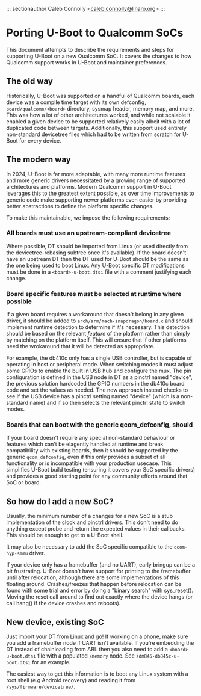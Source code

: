 ::: sectionauthor
Caleb Connolly \<<caleb.connolly@linaro.org>\>
:::

# Porting U-Boot to Qualcomm SoCs

This document attempts to describe the requirements and steps for supporting
U-Boot on a new Qualcomm SoC. It covers the changes to how Qualcomm support
works in U-Boot and maintainer preferences.

## The old way

Historically, U-Boot was supported on a handful of Qualcomm boards, each device
was a compile time target with its own defconfig, `board/qualcomm/<board>`
directory, sysmap header, memory map, and more. This was how a lot of other
architectures worked, and while not scalable it enabled a given device to be
supported relatively easily albeit with a lot of duplicated code between
targets. Additionally, this support used entirely non-standard devicetree files
which had to be written from scratch for U-Boot for every device.

## The modern way

In 2024, U-Boot is far more adaptable, with many more runtime features and more
generic drivers necessitated by a growing range of supported architectures and
platforms. Modern Qualcomm support in U-Boot leverages this to the greatest
extent possible, as over time improvements to generic code make supporting newer
platforms even easier by providing better abstractions to define the platform
specific changes.

To make this maintainable, we impose the following requirements:

### All boards must use an upstream-compliant devicetree

Where possible, DT should be imported from Linux (or used directly from the
devicetree-rebasing subtree once it's available). If the board doesn't have an
upstream DT then the DT used for U-Boot should be the same as the one being used
to boot Linux. Any U-Boot specific DT modifications must be done in a
`<board>-u-boot.dtsi` file with a comment justifying each change.

### Board specific features must be selected at runtime where possible

If a given board requires a workaround that doesn't belong in any given driver,
it should be added to `arch/arm/mach-snapdragon/board.c` and should implement
runtime detection to determine if it's necessary. This detection should be based
on the relevant *feature* of the platform rather than simply by matching on the
platform itself. This will ensure that if other platforms need the wrokaround
that it will be detected as appropriate.

For example, the db410c only has a single USB controller, but is capable of
operating in host or peripheral mode. When switching modes it must adjust some
GPIOs to enable the built in USB hub and configure the mux. The pin
configuration is defined in the USB node in DT as a pinctrl named "device", the
previous solution hardcoded the GPIO numbers in the db410c board code and set
the values as needed. The new approach instead checks to see if the USB device
has a pinctrl setting named "device" (which is a non-standard name) and if so
then selects the relevant pinctrl state to switch modes.

### Boards that can boot with the generic qcom_defconfig, should

If your board doesn't require any special non-standard behaviour or features
which can't be elagently handled at runtime and break compatibility with
existing boards, then it should be supported by the generic `qcom_defconfig`,
even if this only provides a subset of all functionality or is incompatible with
your production usecase. This simplifies U-Boot build testing (ensuring it
covers your SoC specific drivers) and provides a good starting point for any
community efforts around that SoC or board.

## So how do I add a new SoC?

Usually, the minimum number of a changes for a new SoC is a stub implementation
of the clock and pinctrl drivers. This don't need to do anything except probe
and return the expected values in their callbacks. This should be enough to get
to a U-Boot shell.

It may also be necessary to add the SoC specific compatible to the
`qcom-hyp-smmu` driver.

If your device only has a framebuffer (and no UART), early bringup can be a bit
frustrating. U-Boot doesn't have support for printing to the framebuffer until
after relocation, although there are some implementations of this floating
around. Crashes/freezes that happen before relocation can be found with some
trial and error by doing a "binary search" with sys_reset(). Moving the reset
call around to find out exactly where the device hangs (or call hang() if the device crashes and reboots).

## New device, existing SoC

Just import your DT from Linux and go! If working on a phone, make sure you add
a framebuffer node if UART isn't available. If you're embedding the DT instead
of chainloading from ABL then you also need to add a `<board>-u-boot.dtsi` file
with a populated `/memory` node. See `sdm845-db845c-u-boot.dtsi` for an example.

The easiest way to get this information is to boot any Linux system with a root
shell (e.g Android recovery) and reading it from `/sys/firmware/devicetree/`.
